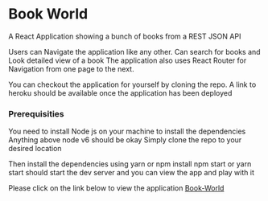 # Book World 
A React Application showing a bunch of books from a REST JSON API 

Users can Navigate the application like any other. Can search for books and Look detailed view of a book
The application also uses React Router for Navigation from one page to the next.

You can checkout the application for yourself by cloning the repo. A link to heroku should 
be available once the application has been deployed 




### Prerequisities 



You need to install Node js on your machine to install the dependencies Anything above node v6 should be okay
Simply clone the repo to your desired location 


Then install the dependencies using yarn or npm install 
npm start or yarn start should start the dev server and you can view the app and play with it

Please click on the link below to view the application 
[Book-World](https://bookworlds.herokuapp.com/)

